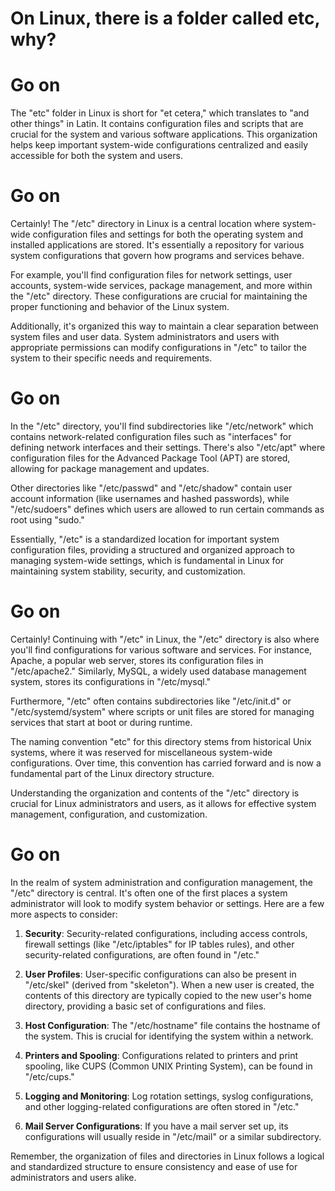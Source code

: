 # On Linux, there is a folder called etc, why?

# Go on

The "etc" folder in Linux is short for "et cetera," which translates to "and other things" in Latin. It contains configuration files and scripts that are crucial for the system and various software applications. This organization helps keep important system-wide configurations centralized and easily accessible for both the system and users.


# Go on

Certainly! The "/etc" directory in Linux is a central location where system-wide configuration files and settings for both the operating system and installed applications are stored. It's essentially a repository for various system configurations that govern how programs and services behave.

For example, you'll find configuration files for network settings, user accounts, system-wide services, package management, and more within the "/etc" directory. These configurations are crucial for maintaining the proper functioning and behavior of the Linux system.

Additionally, it's organized this way to maintain a clear separation between system files and user data. System administrators and users with appropriate permissions can modify configurations in "/etc" to tailor the system to their specific needs and requirements.


# Go on

In the "/etc" directory, you'll find subdirectories like "/etc/network" which contains network-related configuration files such as "interfaces" for defining network interfaces and their settings. There's also "/etc/apt" where configuration files for the Advanced Package Tool (APT) are stored, allowing for package management and updates.

Other directories like "/etc/passwd" and "/etc/shadow" contain user account information (like usernames and hashed passwords), while "/etc/sudoers" defines which users are allowed to run certain commands as root using "sudo."

Essentially, "/etc" is a standardized location for important system configuration files, providing a structured and organized approach to managing system-wide settings, which is fundamental in Linux for maintaining system stability, security, and customization.


# Go on

Certainly! Continuing with "/etc" in Linux, the "/etc" directory is also where you'll find configurations for various software and services. For instance, Apache, a popular web server, stores its configuration files in "/etc/apache2." Similarly, MySQL, a widely used database management system, stores its configurations in "/etc/mysql."

Furthermore, "/etc" often contains subdirectories like "/etc/init.d" or "/etc/systemd/system" where scripts or unit files are stored for managing services that start at boot or during runtime.

The naming convention "etc" for this directory stems from historical Unix systems, where it was reserved for miscellaneous system-wide configurations. Over time, this convention has carried forward and is now a fundamental part of the Linux directory structure.

Understanding the organization and contents of the "/etc" directory is crucial for Linux administrators and users, as it allows for effective system management, configuration, and customization.


# Go on

In the realm of system administration and configuration management, the "/etc" directory is central. It's often one of the first places a system administrator will look to modify system behavior or settings. Here are a few more aspects to consider:

1. **Security**: Security-related configurations, including access controls, firewall settings (like "/etc/iptables" for IP tables rules), and other security-related configurations, are often found in "/etc."

2. **User Profiles**: User-specific configurations can also be present in "/etc/skel" (derived from "skeleton"). When a new user is created, the contents of this directory are typically copied to the new user's home directory, providing a basic set of configurations and files.

3. **Host Configuration**: The "/etc/hostname" file contains the hostname of the system. This is crucial for identifying the system within a network.

4. **Printers and Spooling**: Configurations related to printers and print spooling, like CUPS (Common UNIX Printing System), can be found in "/etc/cups."

5. **Logging and Monitoring**: Log rotation settings, syslog configurations, and other logging-related configurations are often stored in "/etc."

6. **Mail Server Configurations**: If you have a mail server set up, its configurations will usually reside in "/etc/mail" or a similar subdirectory.

Remember, the organization of files and directories in Linux follows a logical and standardized structure to ensure consistency and ease of use for administrators and users alike.